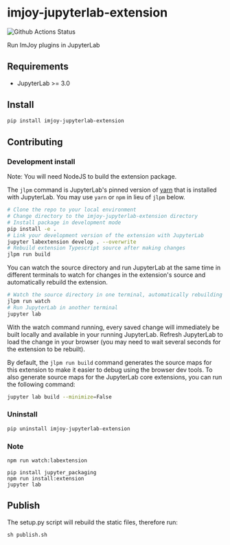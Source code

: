 # imjoy-jupyterlab-extension

![Github Actions Status](https://github.com.imjoy-team/imjoy-jupyterlab-extension/workflows/Build/badge.svg)

Run ImJoy plugins in JupyterLab

## Requirements

* JupyterLab >= 3.0

## Install

```bash
pip install imjoy-jupyterlab-extension
```

## Contributing

### Development install

Note: You will need NodeJS to build the extension package.

The `jlpm` command is JupyterLab's pinned version of
[yarn](https://yarnpkg.com/) that is installed with JupyterLab. You may use
`yarn` or `npm` in lieu of `jlpm` below.

```bash
# Clone the repo to your local environment
# Change directory to the imjoy-jupyterlab-extension directory
# Install package in development mode
pip install -e .
# Link your development version of the extension with JupyterLab
jupyter labextension develop . --overwrite
# Rebuild extension Typescript source after making changes
jlpm run build
```

You can watch the source directory and run JupyterLab at the same time in different terminals to watch for changes in the extension's source and automatically rebuild the extension.

```bash
# Watch the source directory in one terminal, automatically rebuilding when needed
jlpm run watch
# Run JupyterLab in another terminal
jupyter lab
```

With the watch command running, every saved change will immediately be built locally and available in your running JupyterLab. Refresh JupyterLab to load the change in your browser (you may need to wait several seconds for the extension to be rebuilt).

By default, the `jlpm run build` command generates the source maps for this extension to make it easier to debug using the browser dev tools. To also generate source maps for the JupyterLab core extensions, you can run the following command:

```bash
jupyter lab build --minimize=False
```

### Uninstall

```bash
pip uninstall imjoy-jupyterlab-extension
```

### Note 
```
npm run watch:labextension
```

```
pip install jupyter_packaging
npm run install:extension
jupyter lab
```

## Publish

The setup.py script will rebuild the static files, therefore run:
```
sh publish.sh
```